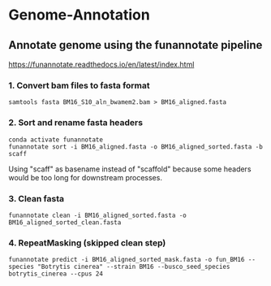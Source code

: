 # Genome-Annotation


## Annotate genome using the funannotate pipeline
https://funannotate.readthedocs.io/en/latest/index.html


### 1. Convert bam files to fasta format

```
samtools fasta BM16_S10_aln_bwamem2.bam > BM16_aligned.fasta
```

### 2. Sort and rename fasta headers
```
conda activate funannotate
funannotate sort -i BM16_aligned.fasta -o BM16_aligned_sorted.fasta -b scaff
```
Using "scaff" as basename instead of "scaffold" because some headers would be too long for downstream processes.


### 3. Clean fasta
```
funannotate clean -i BM16_aligned_sorted.fasta -o BM16_aligned_sorted_clean.fasta
```

### 4. RepeatMasking (skipped clean step)
```
funannotate predict -i BM16_aligned_sorted_mask.fasta -o fun_BM16 --species "Botrytis cinerea" --strain BM16 --busco_seed_species botrytis_cinerea --cpus 24
```

